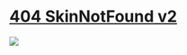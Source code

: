 # [404 SkinNotFound v2](https://download1686.mediafire.com/7e61rtrchvjg/xntqi7ms52y2e61/404+SkinNotFound+v2.osk)
![](https://skins.osuck.net/uploads/posts/2018-11/1541395297_screenshot993.jpg)
